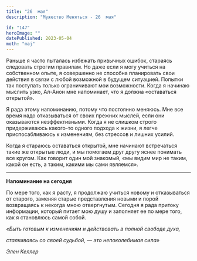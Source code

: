 ```yaml
---
title: "26  мая"
description: "Мужество Меняться - 26  мая"

id: "147"
heroImage: ""
datePublished: 2023-05-04
moth: "maj"
---
```


Раньше я часто пыталась избежать привычных ошибок, стараясь следовать строгим
правилам. Но даже если я могу учиться на собственном опыте, я совершенно не
способна планировать свои действия в связи с любой возможной в будущем
ситуацией. Попытки так поступать только ограничивают мои возможности. Когда я
начинаю мыслить узко, Ал-Анон мне напоминает, что я должна «оставаться
открытой».

Я рада этому напоминанию, потому что постоянно меняюсь. Мне все время надо
отказываться от своих прежних мыслей, если они оказываются неэффективными.
Когда я не слишком строго придерживаюсь какого-то одного подхода к жизни, я
легче приспосабливаюсь к изменениям, без стрессов и лишних усилий.

Когда я стараюсь оставаться открытой, мне начинают встречаться такие же
открытые люди, и мы помогаем друг другу яснее понимать все кругом. Как говорит
один мой знакомый, «мы видим мир не таким, какой он есть, а таким, какими мы
сами являемся».

---

**Напоминание на сегодня**

По мере того, как я расту, я продолжаю учиться новому и отказываться от
старого, заменяя старые представления новыми и порой возвращаясь к некогда
мною отвергнутым. Сегодня я рада притоку информации, который питает мою душу и
заполняет ее по мере того, как я становлюсь самой собой.

_«Быть готовым к изменениям и действовать в полной свободе духа,_

_сталкиваясь со своей судьбой, — это непоколебимая сила»_

_Элен Келлер_
